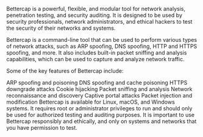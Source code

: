 <p>Bettercap is a powerful, flexible, and modular tool for network analysis, penetration testing, and security auditing. It is designed to be used by security professionals, network administrators, and ethical hackers to test the security of their networks and systems.</p>

<p>Bettercap is a command-line tool that can be used to perform various types of network attacks, such as ARP spoofing, DNS spoofing, HTTP and HTTPS spoofing, and more. It also includes built-in packet sniffing and analysis capabilities, which can be used to capture and analyze network traffic.</p>

<p>Some of the key features of Bettercap include:</p>

<p>ARP spoofing and poisoning DNS spoofing and cache poisoning HTTPS downgrade attacks Cookie hijacking Packet sniffing and analysis Network reconnaissance and discovery Captive portal attacks Packet injection and modification Bettercap is available for Linux, macOS, and Windows systems. It requires root or administrator privileges to run and should only be used for authorized testing and auditing purposes. It is important to use Bettercap responsibly and ethically, and only on systems and networks that you have permission to test.</p>
